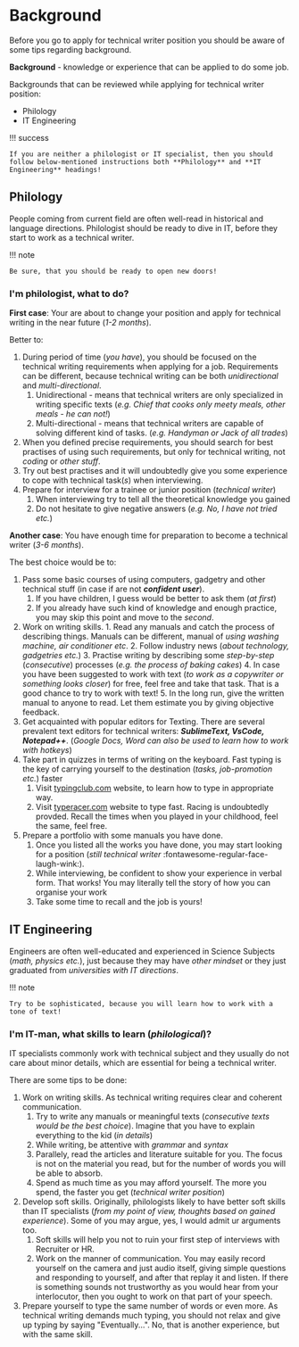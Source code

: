 # Background


Before you go to apply for technical writer position you should be aware of some tips regarding background. 

 **Background** - knowledge or experience that can be applied to do some job.


Backgrounds that can be reviewed while applying for technical writer position:

- Philology
- IT Engineering


!!! success

    If you are neither a philologist or IT specialist, then you should follow below-mentioned instructions both **Philology** and **IT Engineering** headings!

## Philology

People coming from current field are often well-read in historical and language directions. Philologist should be ready to dive in IT, before they start to work as a technical writer.

!!! note

    Be sure, that you should be ready to open new doors!

### I'm philologist, what to do?

**First case**: Your are about to change your position and apply for technical writing in the near future (*1-2 months*). 

Better to:

  1. During period of time (*you have*), you should be focused on the technical writing requirements when applying for a job. Requirements can be different, because technical writing can be both *unidirectional* and *multi-directional*.
     1. Unidirectional - means that technical writers are only specialized in writing specific texts (*e.g. Chief that cooks only meety meals, other meals - he can not!*)
     2. Multi-directional - means that technical writers are capable of solving different kind of tasks. (*e.g. Handyman or Jack of all trades*)
  2. When you defined precise requirements, you should search for best practises of using such requirements, but only for technical writing, not *coding* or *other stuff*.
  3. Try out best practises and it will undoubtedly give you some experience to cope with technical task(*s*) when interviewing.
  4. Prepare for interview for a trainee or junior position (*technical writer*)
     1. When interviewing try to tell all the theoretical knowledge you gained
     2. Do not hesitate to give negative answers (*e.g. No, I have not tried etc.*)


**Another case**: You have enough time for preparation to become a technical writer (*3-6 months*).

The best choice would be to:

  1. Pass some basic courses of using computers, gadgetry and other technical stuff (in case if are not ***confident user***).
     1.  If you have children, I guess would be better to ask them (*at first*)
     2.  If you already have such kind of knowledge and enough practice, you may skip this point and move to the *second*.
  2.  Work on writing skills.
    1. Read any manuals and catch the process of describing things. Manuals can be different, manual of *using washing machine, air conditioner etc*.
    2. Follow industry news (*about technology, gadgetries etc.*)
    3. Practise writing by describing some *step-by-step* (*consecutive*) processes (*e.g. the process of baking cakes*)
    4. In case you have been suggested to work with text (*to work as a copywriter or something looks closer*) for free, feel free and take that task. That is a good chance to try to work with text!
    5. In the long run, give the written manual to anyone to read. Let them estimate you by giving objective feedback.
  3. Get acquainted with popular editors for Texting. There are several prevalent text editors for technical writers: ***SublimeText, VsCode, Notepad++***. (*Google Docs, Word can also be used to learn how to work with hotkeys*)
  4. Take part in quizzes in terms of writing on the keyboard. Fast typing is the key of carrying yourself to the destination (*tasks, job-promotion etc.*) faster
     1. Visit [typingclub.com](typingclub.com) website, to learn how to type in appropriate way.
     2. Visit [typeracer.com](typeracer.com) website to type fast. Racing is undoubtedly provded. Recall the times when you played in your childhood, feel the same, feel free.
  5. Prepare a portfolio with some manuals you have done.
     1. Once you listed all the works you have done, you may start looking for a position (*still technical writer*
:fontawesome-regular-face-laugh-wink:).
     1. While interviewing, be confident to show your experience in verbal form. That works! You may literally tell the story of how you can organise your work
     2. Take some time to recall and the job is yours!

## IT Engineering

Engineers are often well-educated and experienced in Science Subjects (*math, physics etc.*), just because they may have *other mindset* or they just graduated from *universities with IT directions*.

!!! note

    Try to be sophisticated, because you will learn how to work with a tone of text!


### I'm IT-man, what skills to learn (*philological*)?


IT specialists commonly work with technical subject and they usually do not care about minor details, which are essential for being a technical writer.

There are some tips to be done:

  1. Work on writing skills. As technical writing requires clear and coherent communication. 
      1. Try to write any manuals or meaningful texts (*consecutive texts would be the best choice*). Imagine that you have to explain everything to the kid (*in details*)
      2. While writing, be attentive with *grammar* and *syntax*
      3. Parallely, read the articles and literature suitable for you. The focus is not on the material you read, but for the number of words you will be able to absorb.
      4. Spend as much time as you may afford yourself. The more you spend, the faster you get (*technical writer position*)
   2. Develop soft skills. Originally, philologists likely to have better soft skills than IT specialists (*from my point of view, thoughts based on gained experience*). Some of you may argue, yes, I would admit ur arguments too.
      1. Soft skills will help you not to ruin your first step of interviews with Recruiter or HR.
      2. Work on the manner of communication. You may easily record yourself on the camera and just audio itself, giving simple questions and responding to yourself, and after that replay it and listen. If there is something sounds not trustworthy as you would hear from your interlocutor, then you ought to work on that part of your speech.
   3. Prepare yourself to type the same number of words or even more. As technical writing demands much typing, you should not relax and give up typing by saying "Eventually...". No, that is another experience, but with the same skill.
     
